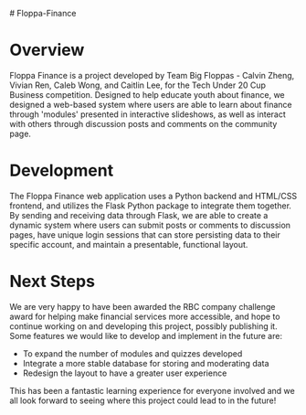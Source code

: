 ﻿﻿# Floppa-Finance

# Overview
Floppa Finance is a project developed by Team Big Floppas - Calvin Zheng, Vivian Ren, Caleb Wong, and Caitlin Lee, for the Tech Under 20 Cup Business competition. Designed to help educate youth about finance, we designed a web-based system where users are able to learn about finance through 'modules' presented in interactive slideshows, as well as interact with others through discussion posts and comments on the community page.

# Development
The Floppa Finance web application uses a Python backend and HTML/CSS frontend, and utilizes the Flask Python package to integrate them together. By sending and receiving data through Flask, we are able to create a dynamic system where users can submit posts or comments to discussion pages, have unique login sessions that can store persisting data to their specific account, and maintain a presentable, functional layout. 

# Next Steps
We are very happy to have been awarded the RBC company challenge award for helping make financial services more accessible, and hope to continue working on and developing this project, possibly publishing it. Some features we would like to develop and implement in the future are: 
* To expand the number of modules and quizzes developed 
* Integrate a more stable database for storing and moderating data
* Redesign the layout to have a greater user experience

This has been a fantastic learning experience for everyone involved and we all look forward to seeing where this project could lead to in the future!
